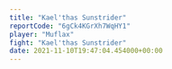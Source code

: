 ```yaml
---
title: "Kael'thas Sunstrider"
reportCode: "6gCk4KGrXh7WqHY1"
player: "Muflax"
fight: "Kael'thas Sunstrider"
date: 2021-11-10T19:47:04.454000+00:00
---
```

